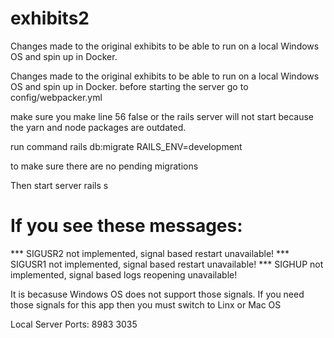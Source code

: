 # exhibits2
Changes made to the original exhibits to be able to run on a local Windows OS and spin up in Docker.

Changes made to the original exhibits to be able to run on a local Windows OS and spin up in Docker.
before starting the server go to config/webpacker.yml

make sure you make line 56 false or the rails server will not start because the yarn and node packages are outdated.

run command rails db:migrate RAILS_ENV=development 

to make sure there are no pending migrations

Then start server rails s 

# If you see these messages:
*** SIGUSR2 not implemented, signal based restart unavailable!
*** SIGUSR1 not implemented, signal based restart unavailable!
*** SIGHUP not implemented, signal based logs reopening unavailable!

It is becasuse Windows OS does not support those signals. If you need those signals for this app then you must switch to Linx or Mac OS

Local Server Ports:
8983
3035